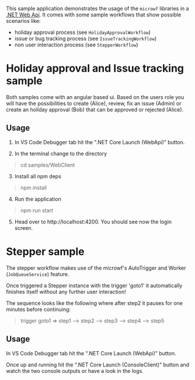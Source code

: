 This sample application demonstrates the usage of the `microwf` libraries in a [.NET Web Api](https://docs.microsoft.com/en-us/aspnet/core/web-api/?view=aspnetcore-3.0). It comes with some sample workflows that show possible scenarios like:
- holiday approval process (see `HolidayApprovalWorkflow`)
- issue or bug tracking process (see `IssueTrackingWorkflow`)
- non user interaction process (see `StepperWorkflow`)

# Holiday approval and Issue tracking sample
Both samples come with an angular based ui. Based on the users role you will have the possibilities to create (Alice), review, fix an issue (Admin) or create an holiday approval (Bob) that can be approved or rejected (Alice).

## Usage
1. In VS Code Debugger tab hit the ".NET Core Launch (WebApi)" button. 

2. In the terminal change to the directory
> cd samples/WebClient

3. Install all npm deps
> npm install

4. Run the application
> npm run start

5. Head over to http://localhost:4200. You should see now the login screen.


# Stepper sample
The stepper workflow makes use of the microwf's AutoTrigger and Worker (`JobQueueService`) feature.

Once triggered a Stepper instance with the trigger 'goto1' it automatically finishes itself without any further user interaction!

The sequence looks like the following where after step2 it pauses for one minutes before continuing:
> trigger goto1 => step1 --> step2 --> step3 --> step4 --> step5

## Usage
In VS Code Debugger tab hit the ".NET Core Launch (WebApi)" button. 

Once up and running hit the ".NET Core Launch (ConsoleClient)" button and watch the two console outputs or have a look in the logs.

